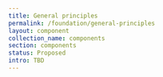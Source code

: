 ```yaml
---
title: General principles
permalink: /foundation/general-principles
layout: component
collection_name: components
section: components
status: Proposed
intro: TBD
---
```


